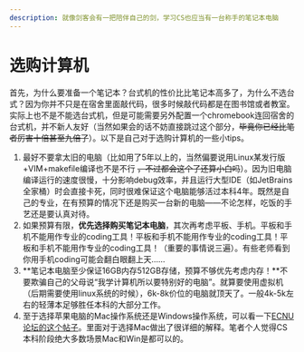 ```yaml
---
description: 就像剑客会有一把陪伴自己的剑，学习CS也应当有一台称手的笔记本电脑
---
```


# 选购计算机

首先，为什么要准备一个笔记本？台式机的性价比比笔记本高多了，为什么不选台式？因为你并不只是在宿舍里面敲代码，很多时候敲代码都是在图书馆或者教室。实际上也不是不能选台式机，但是可能需要另外配置一个chromebook连回宿舍的台式机，并不新人友好（当然如果会的话不妨直接跳过这个部分，~~毕竟你已经比笔者厉害十倍甚至九倍了~~）。以下是自己对于选购计算机的一些小tips。

1. 最好不要拿太旧的电脑（比如用了5年以上的，当然偏要说用Linux某发行版+VIM+makefile编译也不是不行 ~~，不过都会这个了还算小白吗~~）。因为旧电脑编译运行的速度很慢，十分影响debug效率，并且运行大型IDE（如JetBrains全家桶）时会直接卡死，同时很难保证这个电脑能够活过本科4年。既然是自己的专业，在有预算的情况下还是购买一台新的电脑——不论怎样，吃饭的手艺还是要认真对待。
2. 如果预算有限，**优先选择购买笔记本电脑**，其次再考虑平板、手机。平板和手机不能用作专业的coding工具！平板和手机不能用作专业的coding工具！平板和手机不能用作专业的coding工具！（重要的事情说三遍）。有些老师看到你用手机coding可能会翻白眼翻上天……
3. **笔记本电脑至少保证16GB内存512GB存储，预算不够优先考虑内存！**不要欺骗自己的父母说“我学计算机所以要特别好的电脑”。就算要使用虚拟机（后期需要使用linux系统的时候），6k-8k价位的电脑就顶天了。一般4k-5k左右的轻薄本足够胜任本科的大部分工作。
4. 至于选择苹果电脑的Mac操作系统还是Windows操作系统，可以看一下[ECNU论坛的这个帖子](https://ecnu.im/d/790)。里面对于选择Mac做出了很详细的解释。笔者个人觉得CS本科阶段绝大多数场景Mac和Win是都可以的。
